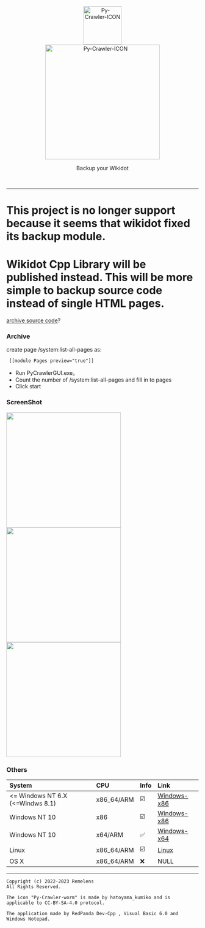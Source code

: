 <div class="center" align="center">
  <a href="#">
    <img alt="Py-Crawler-ICON" src="https://rmlsdisk.wikidot.com/local--files/file:github/Pyc" width="100px">
  </a><br/>
  <img alt="Py-Crawler-ICON" src="https://rmlsdisk.wikidot.com/local--files/file:github/pyctext.png" width="300px">
  <p>Backup your Wikidot</p>
  <img alt="" src="https://img.shields.io/github/license/Remelens/WD-crawler">&nbsp;&nbsp;<img alt="" src="https://img.shields.io/github/v/release/Remelens/WD-Crawler?include_prereleases">&nbsp;&nbsp;<img alt="" src="https://img.shields.io/github/stars/Remelens/WD-crawler">
</div>

----------

# This project is no longer support because it seems that wikidot fixed its backup module.
# Wikidot Cpp Library will be published instead. This will be more simple to backup source code instead of single HTML pages.

[archive source code](https://github.com/Remelens/WD-crawler/tree/Py-Crawler++)?


### **Archive**
create page /system:list-all-pages as:
```
 [[module Pages preview="true"]] 
```
* Run PyCrawlerGUI.exe。
* Count the number of /system:list-all-pages and fill in to pages
* Click start

### ScreenShot
<img alt="" src="https://s1.ax1x.com/2023/02/20/pSXVpQJ.jpg" width="300px">  
<img alt="" src="https://s1.ax1x.com/2023/02/20/pSXExWF.jpg" width="300px">  
<img alt="" src="https://s1.ax1x.com/2023/02/20/pSXEzz4.jpg" width="300px">

### Others

| System | CPU | Info | Link |
| :----------- | :----------- | :----------- | :----------- |
| <= Windows NT 6.X (<=Windws 8.1) | x86_64/ARM | :ballot_box_with_check: | [Windows-x86](https://github.com/Remelens/WD-crawler/tree/windows-x86) |
| Windows NT 10 | x86 | :ballot_box_with_check: | [Windows-x86](https://github.com/Remelens/WD-crawler/tree/windows-x86) |
| Windows NT 10 | x64/ARM | :white_check_mark: | [Windows-x64](https://github.com/Remelens/WD-crawler/) |
| Linux | x86_64/ARM | :ballot_box_with_check: | [Linux](https://github.com/Remelens/WD-crawler/tree/linux) |
| OS X | x86_64/ARM | :x: | NULL |


----------

```
Copyright (c) 2022-2023 Remelens
All Rights Reserved.

The icon "Py-Crawler-worm" is made by hatoyama_kumiko and is applicable to CC-BY-SA-4.0 protocol.

The application made by RedPanda Dev-Cpp , Visual Basic 6.0 and Windows Notepad.
```
